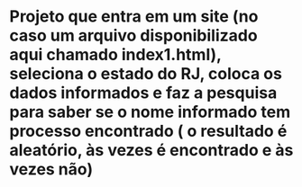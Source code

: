 # Projeto que entra em um site (no caso um arquivo disponibilizado aqui chamado index1.html), seleciona o estado do RJ, coloca os dados informados e faz a pesquisa para saber se o nome informado tem processo encontrado ( o resultado é aleatório, às vezes é encontrado e às vezes não)
